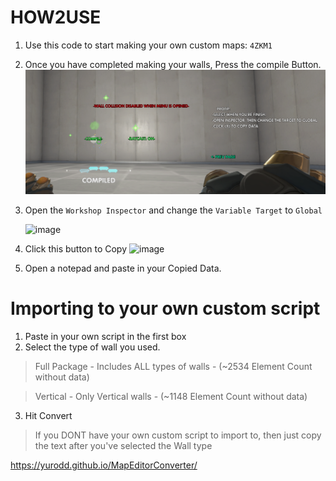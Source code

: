 # HOW2USE

1. Use this code to start making your own custom maps: `4ZKM1`

2. Once you have completed making your walls, Press the compile Button.
![Image](https://raw.githubusercontent.com/Yurodd/MapEditorConverter/master/images/image.png)

3. Open the `Workshop Inspector` and change the `Variable Target` to `Global`

      ![image](https://user-images.githubusercontent.com/68025396/89090709-b125d300-d372-11ea-9044-1ae40e4c30ab.png)


4. Click this button to Copy
![image](https://user-images.githubusercontent.com/68025396/89090725-d1ee2880-d372-11ea-8ba6-7cb4cfb8110e.png)

5. Open a notepad and paste in your Copied Data.



# Importing to your own custom script
1. Paste in your own script in the first box
2. Select the type of wall you used.
> Full Package - Includes ALL types of walls - (~2534 Element Count without data)

> Vertical - Only Vertical walls - (~1148 Element Count without data)
3. Hit Convert

> If you DONT have your own custom script to import to, then just copy the text after you've selected the Wall type

 https://yurodd.github.io/MapEditorConverter/
